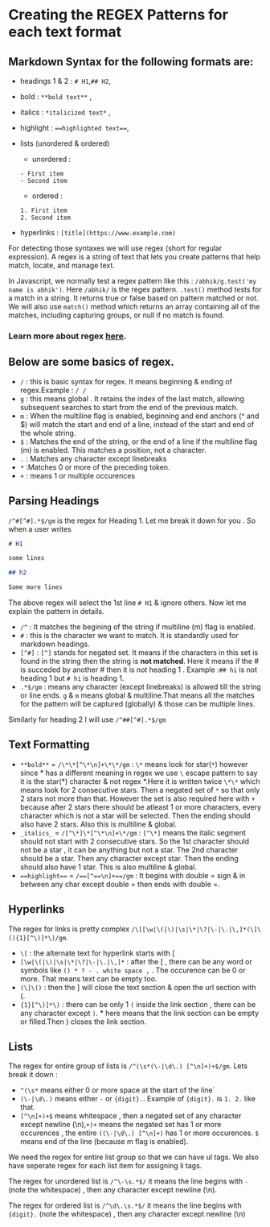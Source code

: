 # Creating the REGEX Patterns for each text format

## Markdown Syntax for the following formats are:

- headings 1 & 2 : `# H1`,`## H2`,
- bold : `**bold text**` ,
- italics : `*italicized text*` ,
- highlight : `==highlighted text==`,
- lists (unordered & ordered)

  - unordered :

  ```
  - First item
  - Second item
  ```

  - ordered :

  ```
  1. First item
  2. Second item
  ```

- hyperlinks : `[title](https://www.example.com)`

For detecting those syntaxes we will use regex (short for regular expression). A regex is a string of text that lets you create patterns that help match, locate, and manage text.

In Javascript, we normally test a regex pattern like this : `/abhik/g.test('my name is abhik')`. Here `/abhik/` is the regex pattern. `.test()` method tests for a match in a string. It returns true or false based on pattern matched or not. We will also use `match()` method which returns an array containing all of the matches, including capturing groups, or null if no match is found.

### Learn more about regex [here](https://developer.mozilla.org/en-US/docs/Web/JavaScript/Guide/Regular_Expressions).

## Below are some basics of regex.

- `/`
  : this is basic syntax for regex. It means beginning & ending of regex.Example : `/ /`
- `g`
  : this means global . It retains the index of the last match, allowing subsequent searches to start from the end of the previous match.
- `m`
  : When the multiline flag is enabled, beginning and end anchors (^ and \$) will match the start and end of a line, instead of the start and end of the whole string.
- `$`
  : Matches the end of the string, or the end of a line if the multiline flag (m) is enabled. This matches a position, not a character.
- `.`
  : Matches any character except linebreaks
- `*`
  :Matches 0 or more of the preceding token.
- `+`
  : means 1 or multiple occurences

## Parsing Headings

`/^#[^#].*$/gm` is the regex for Heading 1. Let me break it down for you . So when a user writes

```md
# H1

some lines

## h2

Some more lines
```

The above regex will select the 1st line `# H1` & ignore others. Now let me explain the pattern in details.

- `/^`
  : It matches the begining of the string if multiline (m) flag is enabled.
- `#`
  : this is the character we want to match. It is standardly used for markdown headings.
- `[^#]`
  : `[^]` stands for negated set. It means if the characters in this set is found in the string then the string is **not matched**. Here it means if the # is succeded by another # then it is not heading 1 . Example :`## hi` is not heading 1 but `# hi` is heading 1.
- `.*$/gm`
  : means any character (except linebreaks) is allowed till the string or line ends. `g` & `m` means global & multiline.That means all the matches for the pattern will be captured (globally) & those can be multiple lines.

Similarly for heading 2 I will use `/^##[^#].*$/gm`

## Text Formatting

- `**bold**` = `/\*\*[^\*\n]+\*\*/gm`
  : `\*` means look for star(`*`) however since \* has a different meaning in regex we use `\` escape pattern to say it is the star(\*) character & not regex \*.Here it is written twice `\*\*` which means look for 2 consecutive stars. Then a negated set of `*` so that only 2 stars not more than that. However the set is also required here with `+` because after 2 stars there should be atleast 1 or more characters, every character which is not a star will be selected. Then the ending should also have 2 stars. Also this is multiline & global.
- `_italics_` = `/[^\*]\*[^\*\n]+\*/gm`
  : `[^\*]` means the italic segment should not start with 2 consecutive stars. So the 1st character should not be a star , it can be anything but not a star. The 2nd character should be a star. Then any character except star. Then the ending should also have 1 star. This is also multiline & global.
- `==highlight==` = `/==[^==\n]+==/gm`
  : It begins with double = sign & in between any char except double = then ends with double =.

## Hyperlinks

The regex for links is pretty complex `/\[[\w|\(|\)|\s|\*|\?|\-|\.|\,]*(\]\(){1}[^\)]*\)/gm`.

- `\[`
  : the alternate text for hyperlink starts with [
- `[\w|\(|\)|\s|\*|\?|\-|\.|\,]*`
  : after the [ , there can be any word or symbols like `() * ? - . white space ,` . The occurence can be 0 or more. That means text can be empty too.
- `(\]\()`
  : then the ] will close the text section & open the url section with (.
- `{1}[^\)]*\)`
  : there can be only 1 `(` inside the link section , there can be any character except `)`. \* here means that the link section can be empty or filled.Then \) closes the link section.

## Lists

The regex for entire group of lists is `/^(\s*(\-|\d\.) [^\n]+)+$/gm`. Lets break it down :

- `^(\s*` means either 0 or more space at the start of the line`
- `(\-|\d\.)` means either `-` or `{digit}.`. Example of `{digit}.` is `1. 2.` like that.
- `[^\n]+)+$` means whitespace , then a negated set of any character except newline (\n),`+)+` means the negated set has 1 or more occurences , the entire `((\-|\d\.) [^\n]+)` has 1 or more occurences. `$` means end of the line (because m flag is enabled).

We need the regex for entire list group so that we can have ul tags. We also have seperate regex for each list item for assigning li tags.

The regex for unordered list is `/^\-\s.*$/` it means the line begins with `-` (note the whitespace) , then any character except newline (\n).

The regex for ordered list is `/^\d\.\s.*$/` it means the line begins with `{digit}.` (note the whitespace) , then any character except newline (\n)
